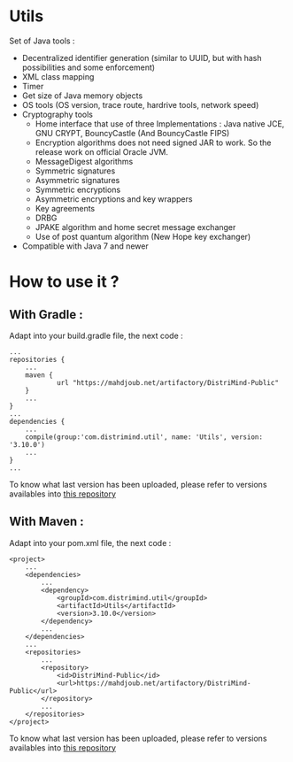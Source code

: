 # Utils
Set of Java tools :
* Decentralized identifier generation (similar to UUID, but with hash possibilities and some enforcement)
* XML class mapping
* Timer
* Get size of Java memory objects
* OS tools (OS version, trace route, hardrive tools, network speed)
* Cryptography tools
	* Home interface that use of three Implementations : Java native JCE, GNU CRYPT, BouncyCastle (And BouncyCastle FIPS)
	* Encryption algorithms does not need signed JAR to work. So the release work on official Oracle JVM.
	* MessageDigest algorithms
	* Symmetric signatures
	* Asymmetric signatures
	* Symmetric encryptions
	* Asymmetric encryptions and key wrappers
	* Key agreements
	* DRBG
	* JPAKE algorithm and home secret message exchanger
	* Use of post quantum algorithm (New Hope key exchanger)
* Compatible with Java 7 and newer



# How to use it ?
## With Gradle :

Adapt into your build.gradle file, the next code :

	...
	repositories {
		...
		maven {
	       		url "https://mahdjoub.net/artifactory/DistriMind-Public"
	   	} 
		...
	}
	...
	dependencies {
		...
		compile(group:'com.distrimind.util', name: 'Utils', version: '3.10.0')
		...
	}
	...

To know what last version has been uploaded, please refer to versions availables into [this repository](https://mahdjoub.net/artifactory/DistriMind-Public/com/distrimind/util/Utils/)
## With Maven :
Adapt into your pom.xml file, the next code :

	<project>
		...
		<dependencies>
			...
			<dependency>
				<groupId>com.distrimind.util</groupId>
				<artifactId>Utils</artifactId>
				<version>3.10.0</version>
			</dependency>
			...
		</dependencies>
		...
		<repositories>
			...
			<repository>
				<id>DistriMind-Public</id>
				<url>https://mahdjoub.net/artifactory/DistriMind-Public</url>
			</repository>
			...
		</repositories>
	</project>

To know what last version has been uploaded, please refer to versions availables into [this repository](https://mahdjoub.net/artifactory/DistriMind-Public/com/distrimind/util/Utils/)


